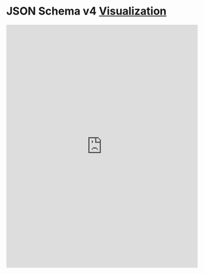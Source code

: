 



# JSON Schema v4 [Visualization](https://fpassembly.org/visual.html)
<iframe src="https://fpassembly.org/visual.html" frameborder="0" width="100%" height="640"></iframe>

